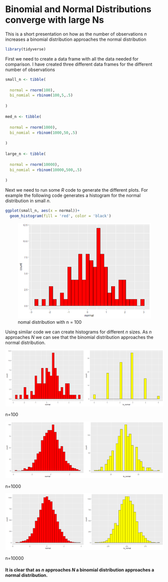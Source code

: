 Binomial and Normal Distributions converge with large Ns
================

This is a short presentation on how as the number of observations *n*
increases a binomial distribution approaches the normal distribution

``` r
library(tidyverse)
```

First we need to create a data frame with all the data needed for
comparison. I have created three different data frames for the different
number of observations

``` r
small_n <- tibble(
  
  normal = rnorm(100),
  bi_nomial = rbinom(100,5,.5)
  
)

med_n <- tibble(
  
  normal = rnorm(1000),
  bi_nomial = rbinom(1000,50,.5)
  
)

large_n <- tibble(
  
  normal = rnorm(10000),
  bi_nomial = rbinom(10000,500,.5)
  
)
```

Next we need to run some *R* code to generate the different plots. For
example the following code generates a histogram for the normal
distribution in small *n*.

``` r
ggplot(small_n, aes(x = normal))+
  geom_histogram(fill = 'red', color = 'black')
```

<figure>
<img src="bi_vs_norm_files/figure-gfm/small_n_normal-1.png"
alt="nomal distribution with n = 100" />
<figcaption aria-hidden="true">nomal distribution with n =
100</figcaption>
</figure>

Using similar code we can create histograms for different *n* sizes. As
*n* approaches *N* we can see that the binomial distribution approaches
the normal distribution.

<div class="figure">

<img src="bi_vs_norm_files/figure-gfm/small n-1.png" alt="n=100" width="50%" /><img src="bi_vs_norm_files/figure-gfm/small n-2.png" alt="n=100" width="50%" />
<p class="caption">
n=100
</p>

</div>

<div class="figure">

<img src="bi_vs_norm_files/figure-gfm/med n-1.png" alt="n=1000" width="50%" /><img src="bi_vs_norm_files/figure-gfm/med n-2.png" alt="n=1000" width="50%" />
<p class="caption">
n=1000
</p>

</div>

<div class="figure">

<img src="bi_vs_norm_files/figure-gfm/large n-1.png" alt="n=10000" width="50%" /><img src="bi_vs_norm_files/figure-gfm/large n-2.png" alt="n=10000" width="50%" />
<p class="caption">
n=10000
</p>

</div>

#### It is clear that as *n* approaches *N* a binomial distribution approaches a normal distribution.
